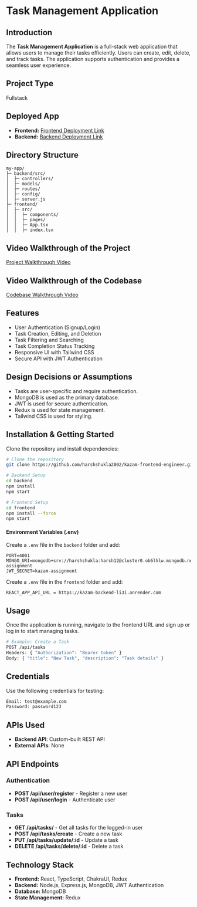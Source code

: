 # Task Management Application

## Introduction

The **Task Management Application** is a full-stack web application that allows users to manage their tasks efficiently. Users can create, edit, delete, and track tasks. The application supports authentication and provides a seamless user experience.

## Project Type

Fullstack

## Deployed App

- **Frontend:** [Frontend Deployment Link](https://kazam-assignment.netlify.app/)
- **Backend:** [Backend Deployment Link](https://kazam-backend-li3i.onrender.com/)

## Directory Structure

```
my-app/
├─ backend/src/
│  ├─ controllers/
│  ├─ models/
│  ├─ routes/
│  ├─ config/
│  ├─ server.js
├─ frontend/
│  ├─ src/
│  │  ├─ components/
│  │  ├─ pages/
│  │  ├─ App.tsx
│  │  ├─ index.tsx
```

## Video Walkthrough of the Project

[Project Walkthrough Video](https://video-link.com)

## Video Walkthrough of the Codebase

[Codebase Walkthrough Video](https://video-link.com)

## Features

- User Authentication (Signup/Login)
- Task Creation, Editing, and Deletion
- Task Filtering and Searching
- Task Completion Status Tracking
- Responsive UI with Tailwind CSS
- Secure API with JWT Authentication

## Design Decisions or Assumptions

- Tasks are user-specific and require authentication.
- MongoDB is used as the primary database.
- JWT is used for secure authentication.
- Redux is used for state management.
- Tailwind CSS is used for styling.

## Installation & Getting Started

Clone the repository and install dependencies:

```bash
# Clone the repository
git clone https://github.com/harshshukla2002/kazam-frontend-engineer.git

# Backend Setup
cd backend
npm install
npm start

# Frontend Setup
cd frontend
npm install --force
npm start
```

#### **Environment Variables (.env)**

Create a `.env` file in the `backend` folder and add:

```env
PORT=4001
MONGO_URI=mongodb+srv://harshshukla:harsh12@cluster0.ob6lhlw.mongodb.net/kazam-assignment
JWT_SECRET=kazam-assignment
```

Create a `.env` file in the `frontend` folder and add:

```env
REACT_APP_API_URL = https://kazam-backend-li3i.onrender.com
```

## Usage

Once the application is running, navigate to the frontend URL and sign up or log in to start managing tasks.

```bash
# Example: Create a Task
POST /api/tasks
Headers: { "Authorization": "Bearer token" }
Body: { "title": "New Task", "description": "Task details" }
```

## Credentials

Use the following credentials for testing:

```bash
Email: test@example.com
Password: password123
```

## APIs Used

- **Backend API**: Custom-built REST API
- **External APIs**: None

## API Endpoints

### Authentication

- **POST /api/user/register** - Register a new user
- **POST /api/user/login** - Authenticate user

### Tasks

- **GET /api/tasks/** - Get all tasks for the logged-in user
- **POST /api/tasks/create** - Create a new task
- **PUT /api/tasks/update/:id** - Update a task
- **DELETE /api/tasks/delete/:id** - Delete a task

## Technology Stack

- **Frontend:** React, TypeScript, ChakraUI, Redux
- **Backend:** Node.js, Express.js, MongoDB, JWT Authentication
- **Database:** MongoDB
- **State Management:** Redux
